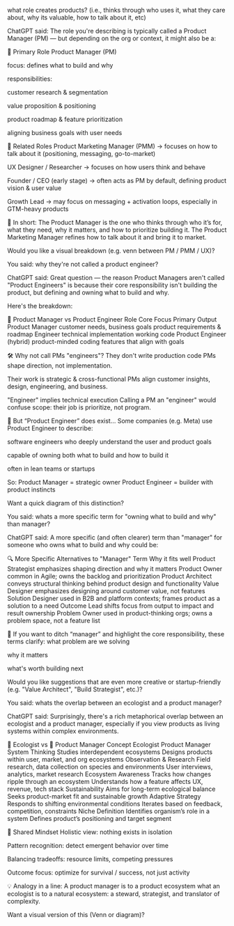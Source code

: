 what role creates products? (i.e., thinks through who uses it, what they care about, why its valuable, how to talk about it, etc)


ChatGPT said:
The role you're describing is typically called a Product Manager (PM) — but depending on the org or context, it might also be a:

🔧 Primary Role
Product Manager (PM)

focus: defines what to build and why

responsibilities:

customer research & segmentation

value proposition & positioning

product roadmap & feature prioritization

aligning business goals with user needs

💬 Related Roles
Product Marketing Manager (PMM)
→ focuses on how to talk about it (positioning, messaging, go-to-market)

UX Designer / Researcher
→ focuses on how users think and behave

Founder / CEO (early stage)
→ often acts as PM by default, defining product vision & user value

Growth Lead
→ may focus on messaging + activation loops, especially in GTM-heavy products

🧠 In short:
The Product Manager is the one who thinks through who it’s for, what they need, why it matters, and how to prioritize building it.
The Product Marketing Manager refines how to talk about it and bring it to market.

Would you like a visual breakdown (e.g. venn between PM / PMM / UX)?






You said:
why they're not called a product engineer?


ChatGPT said:
Great question — the reason Product Managers aren't called "Product Engineers" is because their core responsibility isn't building the product, but defining and owning what to build and why.

Here's the breakdown:

🧩 Product Manager vs Product Engineer
Role	Core Focus	Primary Output
Product Manager	customer needs, business goals	product requirements & roadmap
Engineer	technical implementation	working code
Product Engineer	(hybrid) product-minded coding	features that align with goals

🛠 Why not call PMs "engineers"?
They don't write production code
PMs shape direction, not implementation.

Their work is strategic & cross-functional
PMs align customer insights, design, engineering, and business.

"Engineer" implies technical execution
Calling a PM an "engineer" would confuse scope: their job is prioritize, not program.

👀 But “Product Engineer” does exist…
Some companies (e.g. Meta) use Product Engineer to describe:

software engineers who deeply understand the user and product goals

capable of owning both what to build and how to build it

often in lean teams or startups

So: Product Manager = strategic owner
Product Engineer = builder with product instincts

Want a quick diagram of this distinction?






You said:
whats a more specific term for "owning what to build and why" than manager?


ChatGPT said:
A more specific (and often clearer) term than "manager" for someone who owns what to build and why could be:

🔍 More Specific Alternatives to "Manager"
Term	Why it fits well
Product Strategist	emphasizes shaping direction and why it matters
Product Owner	common in Agile; owns the backlog and prioritization
Product Architect	conveys structural thinking behind product design and functionality
Value Designer	emphasizes designing around customer value, not features
Solution Designer	used in B2B and platform contexts; frames product as a solution to a need
Outcome Lead	shifts focus from output to impact and result ownership
Problem Owner	used in product-thinking orgs; owns a problem space, not a feature list

🧠 If you want to ditch “manager” and highlight the core responsibility, these terms clarify:
what problem are we solving

why it matters

what's worth building next

Would you like suggestions that are even more creative or startup-friendly (e.g. "Value Architect", "Build Strategist", etc.)?






You said:
whats the overlap between an ecologist and a product manager?


ChatGPT said:
Surprisingly, there's a rich metaphorical overlap between an ecologist and a product manager, especially if you view products as living systems within complex environments.

🌱 Ecologist vs 🧭 Product Manager
Concept	Ecologist	Product Manager
System Thinking	Studies interdependent ecosystems	Designs products within user, market, and org ecosystems
Observation & Research	Field research, data collection on species and environments	User interviews, analytics, market research
Ecosystem Awareness	Tracks how changes ripple through an ecosystem	Understands how a feature affects UX, revenue, tech stack
Sustainability	Aims for long-term ecological balance	Seeks product-market fit and sustainable growth
Adaptive Strategy	Responds to shifting environmental conditions	Iterates based on feedback, competition, constraints
Niche Definition	Identifies organism’s role in a system	Defines product’s positioning and target segment

🔄 Shared Mindset
Holistic view: nothing exists in isolation

Pattern recognition: detect emergent behavior over time

Balancing tradeoffs: resource limits, competing pressures

Outcome focus: optimize for survival / success, not just activity

💡 Analogy in a line:
A product manager is to a product ecosystem what an ecologist is to a natural ecosystem: a steward, strategist, and translator of complexity.

Want a visual version of this (Venn or diagram)?

